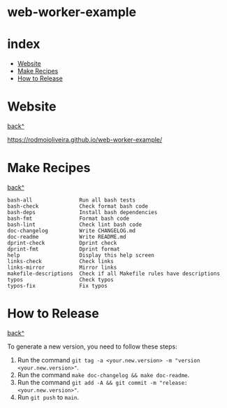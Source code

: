 # web-worker-example

# index

- [Website](#website)
- [Make Recipes](#make-recipes)
- [How to Release](#how-to-release)

# Website

[back^](#index)

https://rodmoioliveira.github.io/web-worker-example/

# Make Recipes

[back^](#index)

```
bash-all               Run all bash tests
bash-check             Check format bash code
bash-deps              Install bash dependencies
bash-fmt               Format bash code
bash-lint              Check lint bash code
doc-changelog          Write CHANGELOG.md
doc-readme             Write README.md
dprint-check           Dprint check
dprint-fmt             Dprint format
help                   Display this help screen
links-check            Check links
links-mirror           Mirror links
makefile-descriptions  Check if all Makefile rules have descriptions
typos                  Check typos
typos-fix              Fix typos
```

# How to Release

[back^](#index)

To generate a new version, you need to follow these steps:

1. Run the command `git tag -a <your.new.version> -m "version <your.new.version>"`.
2. Run the command `make doc-changelog && make doc-readme`.
3. Run the command `git add -A && git commit -m "release: <your.new.version>"`.
4. Run `git push` to `main`.
